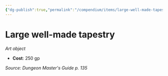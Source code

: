 ```yaml
---
{"dg-publish":true,"permalink":"/compendium/items/large-well-made-tapestry/","tags":["compendium/src/5e/dmg","item/wealth/art-object"]}
---
```


# Large well-made tapestry
*Art object*  

- **Cost**: 250 gp

*Source: Dungeon Master's Guide p. 135*